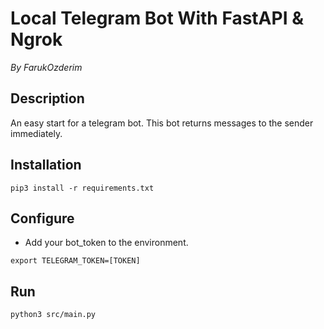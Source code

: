 # Local Telegram Bot With FastAPI & Ngrok

_By FarukOzderim_

## Description

An easy start for a telegram bot. This bot returns messages to the sender immediately.

## Installation

```
pip3 install -r requirements.txt
```

## Configure

- Add your bot_token to the environment.

```
export TELEGRAM_TOKEN=[TOKEN]
```

## Run

```
python3 src/main.py
```
